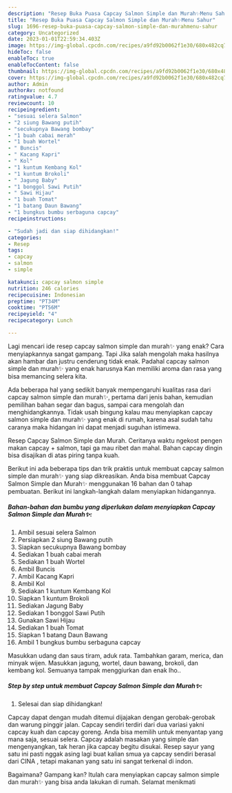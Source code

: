 ```yaml
---
description: "Resep Buka Puasa Capcay Salmon Simple dan Murah✨Menu Sahur"
title: "Resep Buka Puasa Capcay Salmon Simple dan Murah✨Menu Sahur"
slug: 1696-resep-buka-puasa-capcay-salmon-simple-dan-murahmenu-sahur
category: Uncategorized
date: 2023-01-01T22:59:34.403Z
image: https://img-global.cpcdn.com/recipes/a9fd92b0062f1e30/680x482cq70/capcay-salmon-simple-dan-murah-foto-resep-utama.jpg
hideToc: false
enableToc: true
enableTocContent: false
thumbnail: https://img-global.cpcdn.com/recipes/a9fd92b0062f1e30/680x482cq70/capcay-salmon-simple-dan-murah-foto-resep-utama.jpg
cover: https://img-global.cpcdn.com/recipes/a9fd92b0062f1e30/680x482cq70/capcay-salmon-simple-dan-murah-foto-resep-utama.jpg
author: Admin
authorAv: notfound
ratingvalue: 4.7
reviewcount: 10
recipeingredient:
- "sesuai selera Salmon"
- "2 siung Bawang putih"
- "secukupnya Bawang bombay"
- "1 buah cabai merah"
- "1 buah Wortel"
- " Buncis"
- " Kacang Kapri"
- " Kol"
- "1 kuntum Kembang Kol"
- "1 kuntum Brokoli"
- " Jagung Baby"
- "1 bonggol Sawi Putih"
- " Sawi Hijau"
- "1 buah Tomat"
- "1 batang Daun Bawang"
- "1 bungkus bumbu serbaguna capcay"
recipeinstructions:

- "Sudah jadi dan siap dihidangkan!"
categories:
- Resep
tags:
- capcay
- salmon
- simple

katakunci: capcay salmon simple 
nutrition: 246 calories
recipecuisine: Indonesian
preptime: "PT34M"
cooktime: "PT56M"
recipeyield: "4"
recipecategory: Lunch

---
```



Lagi mencari ide resep capcay salmon simple dan murah✨ yang enak? Cara menyiapkannya sangat gampang. Tapi Jika salah mengolah maka hasilnya akan hambar dan justru cenderung tidak enak. Padahal capcay salmon simple dan murah✨ yang enak harusnya Kan memiliki aroma dan rasa yang bisa memancing selera kita.


Ada beberapa hal yang sedikit banyak mempengaruhi kualitas rasa dari capcay salmon simple dan murah✨, pertama dari jenis bahan, kemudian pemilihan bahan segar dan bagus, sampai cara mengolah dan menghidangkannya. Tidak usah bingung kalau mau menyiapkan capcay salmon simple dan murah✨ yang enak di rumah, karena asal sudah tahu caranya maka hidangan ini dapat menjadi suguhan istimewa.

Resep Capcay Salmon Simple dan Murah. Ceritanya waktu ngekost pengen makan capcay + salmon, tapi ga mau ribet dan mahal. Bahan capcay dingin bisa disajikan di atas piring tanpa kuah.


Berikut ini ada beberapa tips dan trik praktis untuk membuat capcay salmon simple dan murah✨ yang siap dikreasikan. Anda bisa membuat Capcay Salmon Simple dan Murah✨ menggunakan 16 bahan dan 0 tahap pembuatan. Berikut ini langkah-langkah dalam menyiapkan hidangannya.

<!--inarticleads1-->

##### Bahan-bahan dan bumbu yang diperlukan dalam menyiapkan Capcay Salmon Simple dan Murah✨:

1. Ambil sesuai selera Salmon
1. Persiapkan 2 siung Bawang putih
1. Siapkan secukupnya Bawang bombay
1. Sediakan 1 buah cabai merah
1. Sediakan 1 buah Wortel
1. Ambil  Buncis
1. Ambil  Kacang Kapri
1. Ambil  Kol
1. Sediakan 1 kuntum Kembang Kol
1. Siapkan 1 kuntum Brokoli
1. Sediakan  Jagung Baby
1. Sediakan 1 bonggol Sawi Putih
1. Gunakan  Sawi Hijau
1. Sediakan 1 buah Tomat
1. Siapkan 1 batang Daun Bawang
1. Ambil 1 bungkus bumbu serbaguna capcay


Masukkan udang dan saus tiram, aduk rata. Tambahkan garam, merica, dan minyak wijen. Masukkan jagung, wortel, daun bawang, brokoli, dan kembang kol. Semuanya tampak menggiurkan dan enak lho.. 

<!--inarticleads2-->

##### Step by step untuk membuat Capcay Salmon Simple dan Murah✨:


1. Selesai dan siap dihidangkan!

Capcay dapat dengan mudah ditemui dijajakan dengan gerobak-gerobak dan warung pinggir jalan. Capcay sendiri terdiri dari dua variasi yakni capcay kuah dan capcay goreng. Anda bisa memilih untuk menyantap yang mana saja, sesuai selera. Capcay adalah masakan yang simple dan mengenyangkan, tak heran jika capcay begitu disukai. Resep sayur yang satu ini pasti nggak asing lagi buat kalian smua ya capcay sendiri berasal dari CINA , tetapi makanan yang satu ini sangat terkenal di indon. 

Bagaimana? Gampang kan? Itulah cara menyiapkan capcay salmon simple dan murah✨ yang bisa anda lakukan di rumah. Selamat menikmati
